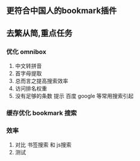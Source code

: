 ## 更符合中国人的bookmark插件


## 去繁从简,重点任务

### 优化 omnibox
1. 中文转拼音
2. 首字母提取
3. 总而言之提高搜索效率
4. 访问排名权重
5. 没有足够的条数 提示 百度  google 等常用搜索引起


### 缓存优化 bookmark 搜索


### 效率
1. 对比 书签搜索 和 js搜索
2. 测试

